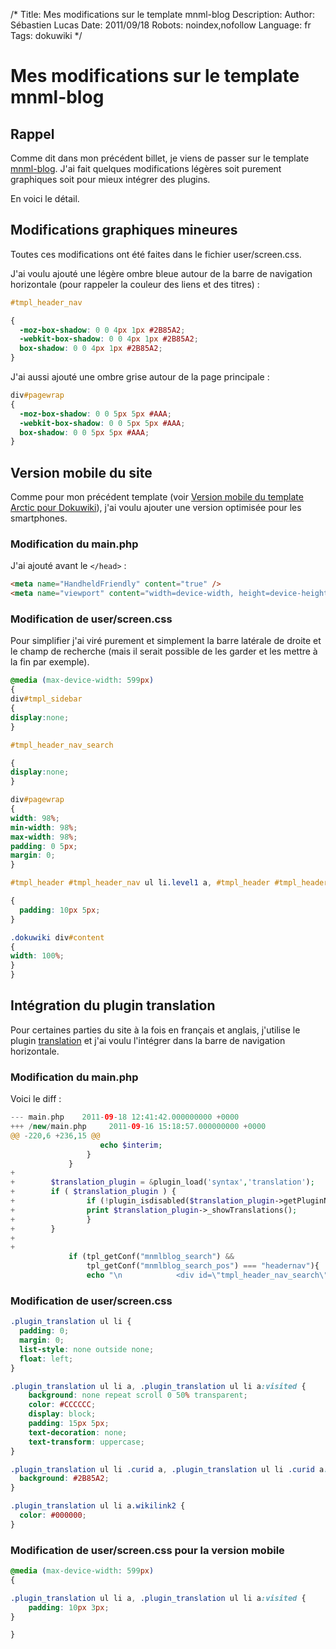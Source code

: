 /*
Title: Mes modifications sur le template mnml-blog
Description: 
Author: Sébastien Lucas
Date: 2011/09/18
Robots: noindex,nofollow
Language: fr
Tags: dokuwiki
*/
# Mes modifications sur le template mnml-blog

## Rappel
Comme dit dans mon précédent billet, je viens de passer sur le template [mnml-blog](http://www.dokuwiki.org/template:mnml-blog). J'ai fait quelques modifications légères soit purement graphiques soit pour mieux intégrer des plugins.

En voici le détail.

## Modifications graphiques mineures

Toutes ces modifications ont été faites dans le fichier user/screen.css.

J'ai voulu ajouté une légère ombre bleue autour de la barre de navigation horizontale (pour rappeler la couleur des liens et des titres) : 
```css
#tmpl_header_nav

{
  -moz-box-shadow: 0 0 4px 1px #2B85A2;
  -webkit-box-shadow: 0 0 4px 1px #2B85A2;
  box-shadow: 0 0 4px 1px #2B85A2;
}
```

J'ai aussi ajouté une ombre grise autour de la page principale :
```css
div#pagewrap
{
  -moz-box-shadow: 0 0 5px 5px #AAA;
  -webkit-box-shadow: 0 0 5px 5px #AAA;
  box-shadow: 0 0 5px 5px #AAA;
}
```

## Version mobile du site

Comme pour mon précédent template (voir [Version mobile du template Arctic pour Dokuwiki](/fr/oss/dokuwiki-arctic-mobile)), j'ai voulu ajouter une version optimisée pour les smartphones.
### Modification du main.php

J'ai ajouté avant le `</head>` : 
```html
<meta name="HandheldFriendly" content="true" />
<meta name="viewport" content="width=device-width, height=device-height, user-scalable=no" />
```
### Modification de user/screen.css

Pour simplifier j'ai viré purement et simplement la barre latérale de droite et le champ de recherche (mais il serait possible de les garder et les mettre à la fin par exemple).
```css
@media (max-device-width: 599px)
{
div#tmpl_sidebar
{
display:none;
}

#tmpl_header_nav_search

{
display:none;
}

div#pagewrap
{
width: 98%;
min-width: 98%;
max-width: 98%;
padding: 0 5px;
margin: 0;
}

#tmpl_header #tmpl_header_nav ul li.level1 a, #tmpl_header #tmpl_header_nav ul li.level1 a:visited

{
  padding: 10px 5px;
}

.dokuwiki div#content
{
width: 100%;
}
}
```
## Intégration du plugin translation

Pour certaines parties du site à la fois en français et anglais, j'utilise le plugin [translation](http://www.dokuwiki.org/plugin:translation) et j'ai voulu l'intégrer dans la barre de navigation horizontale.
### Modification du main.php

Voici le diff :
```php
--- main.php    2011-09-18 12:41:42.000000000 +0000
+++ /new/main.php     2011-09-16 15:18:57.000000000 +0000
@@ -220,6 +236,15 @@
                    echo $interim;
                 }
             }
+
+        $translation_plugin = &plugin_load('syntax','translation');
+        if ( $translation_plugin ) {
+                if (!plugin_isdisabled($translation_plugin->getPluginName())) {
+                print $translation_plugin->_showTranslations();
+                }
+        }
+
+
             if (tpl_getConf("mnmlblog_search") &&
                 tpl_getConf("mnmlblog_search_pos") === "headernav"){
                 echo "\n            <div id=\"tmpl_header_nav_search\" class=\"dokuwiki\">\n";
```
### Modification de user/screen.css

```css
.plugin_translation ul li {
  padding: 0;
  margin: 0;
  list-style: none outside none;
  float: left;
}

.plugin_translation ul li a, .plugin_translation ul li a:visited {
    background: none repeat scroll 0 50% transparent;
    color: #CCCCCC;
    display: block;
    padding: 15px 5px;
    text-decoration: none;
    text-transform: uppercase;
}

.plugin_translation ul li .curid a, .plugin_translation ul li .curid a:visited {
  background: #2B85A2;
}

.plugin_translation ul li a.wikilink2 {
  color: #000000;
}
```
### Modification de user/screen.css pour la version mobile

```css
@media (max-device-width: 599px)
{

.plugin_translation ul li a, .plugin_translation ul li a:visited {
    padding: 10px 3px;
}

}
```
